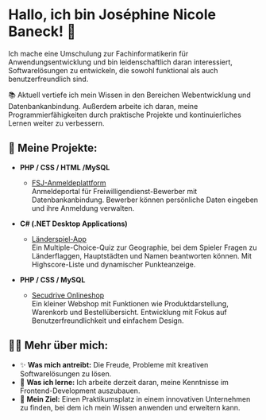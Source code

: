 # Hallo, ich bin Joséphine Nicole Baneck! 👋

Ich mache eine Umschulung zur Fachinformatikerin für Anwendungsentwicklung und bin leidenschaftlich daran interessiert, Softwarelösungen zu entwickeln, die sowohl funktional als auch benutzerfreundlich sind.

📚 Aktuell vertiefe ich mein Wissen in den Bereichen Webentwicklung und Datenbankanbindung. Außerdem arbeite ich daran, meine Programmierfähigkeiten durch praktische Projekte und kontinuierliches Lernen weiter zu verbessern.

## 🚀 Meine Projekte:

- **PHP / CSS / HTML /MySQL**  
  - [FSJ-Anmeldeplattform](https://github.com/josephinenicole/fsj_anmeldeplattform)  
    Anmeldeportal für Freiwilligendienst-Bewerber mit Datenbankanbindung. Bewerber können persönliche Daten eingeben und ihre Anmeldung verwalten.

- **C# (.NET Desktop Applications)**  
  - [Länderspiel-App](https://github.com/josephinenicole/laenderquizz)  
    Ein Multiple-Choice-Quiz zur Geographie, bei dem Spieler Fragen zu Länderflaggen, Hauptstädten und Namen beantworten können. Mit Highscore-Liste und dynamischer Punkteanzeige.

- **PHP / CSS / MySQL**  
  - [Secudrive Onlineshop](https://github.com/josephinenicole/webshop)  
    Ein kleiner Webshop mit Funktionen wie Produktdarstellung, Warenkorb und Bestellübersicht. Entwicklung mit Fokus auf Benutzerfreundlichkeit und einfachem Design.

## 👩‍💻 Mehr über mich:

- ✨ **Was mich antreibt:** Die Freude, Probleme mit kreativen Softwarelösungen zu lösen.
- 🌱 **Was ich lerne:** Ich arbeite derzeit daran, meine Kenntnisse im Frontend-Development auszubauen.
- 🎯 **Mein Ziel:** Einen Praktikumsplatz in einem innovativen Unternehmen zu finden, bei dem ich mein Wissen anwenden und erweitern kann.
